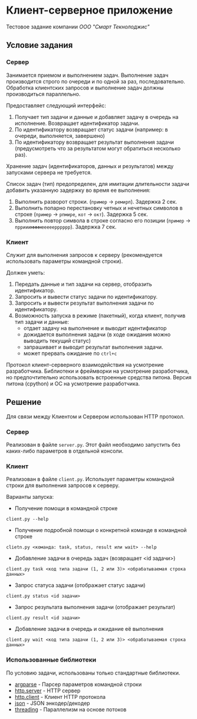 # Клиент-серверное приложение

Тестовое задание компании _ООО "Смарт Текнолоджис"_

## Условие задания

### Сервер

Занимается приемом и выполнением задач. Выполнение задач производится строго по очереди и по одной за раз, последовательно.
Обработка клиентских запросов и выполнение задач должны производиться параллельно.

Предоставляет следующий интерфейс:
1. Получает тип задачи и данные и добавляет задачу в очередь на исполнение. Возвращает идентификатор задачи.
2. По идентификатору возвращает статус задачи (например: в очереди, выполняется, завершено)
3. По идентификатору возвращает результат выполнения задачи (предусмотреть что за результатом могут обратиться несколько раз).

Хранение задач (идентификаторов, данных и результатов) между запусками сервера не требуется.

Список задач (тип) предопределен, для имитации длительности задачи добавить указанную задержку во время ее выполнения:

1. Выполнить разворот строки. (`пример` -> `ремирп`). Задержка 2 сек.
2. Выполнить попарно перестановку четных и нечетных символов в строке (`пример` -> `рпмире`, `кот` -> `окт`). Задержка 5 сек.
3. Выполнить повтор символа в строке согласно его позиции (`пример` -> `прриииммммееееерррррр`). Задержка 7 сек.

### Клиент

Служит для выполнения запросов к серверу (рекомендуется использовать параметры командной строки).

Должен уметь:
1. Передать данные и тип задачи на сервер, отобразить идентификатор.
2. Запросить и вывести статус задачи по идентификатору.
3. Запросить и вывести результат выполнения задачи по идентификатору.
4. Возможность запуска в режиме (пакетный), когда клиент, получив тип задачи и данные:
   - отдает задачу на выполнение и выводит идентификатор
   - дожидается выполнения задачи (в ходе ожидания можно выводить текущий статус)
   - запрашивает и выводит результат выполнения задачи.
   - может прервать ожидание по `ctrl+c`
   
Протокол клиент-серверного взаимодействия на усмотрение разработчика.
Библиотеки и фреймворки на усмотрение разработчика, но предпочтительно использовать встроенные средства питона.
Версия питона (cpython) и ОС на усмотрение разработчика.

## Решение

Для связи между Клиентом и Сервером использован HTTP протокол.

### Сервер

Реализован в файле `server.py`. Этот файл необходимо запустить без каких-либо параметров в отдельной консоли.

### Клиент

Реализован в файле `client.py`. Использует параметры командной строки для выполнения запросов к серверу.

Варианты запуска:

- Получение помощи в командной строке

`client.py --help`

- Получение подробной помощи о конкретной команде в командной строке

`clietn.py <команда: task, status, result или wait> --help`

- Добавление задачи в очередь задач (возвращает <id задачи>)

`client.py task <код типа задачи (1, 2 или 3)> <обрабатываемая строка данных>`

- Запрос статуса задачи (отображает статус задачи)

`client.py status <id задачи>`

- Запрос результата выполнения задачи (отображает результат)

`client.py result <id задачи>`

- Добавление задачи в очередь и ожидание её выполнения

`client.py wait <код типа задачи (1, 2 или 3)> <обрабатываемая строка данных>`

### Использованные библиотеки

По условию задачи, использованы только стандартные библиотеки.

- [argparse](https://docs.python.org/3/library/argparse.html) - Парсер параметров командной строки
- [http.server](https://docs.python.org/3/library/http.server.html) - HTTP сервер
- [http.client](https://docs.python.org/3/library/http.client.html) - Клиент HTTP протокола
- [json](https://docs.python.org/3/library/json.html) - JSON энкодер/декодер
- [threading](https://docs.python.org/3/library/threading.html) - Параллелизм на основе потоков
